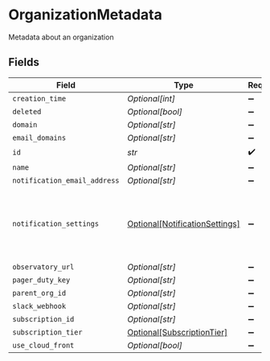 # OrganizationMetadata

Metadata about an organization


## Fields

| Field                                                                         | Type                                                                          | Required                                                                      | Description                                                                   |
| ----------------------------------------------------------------------------- | ----------------------------------------------------------------------------- | ----------------------------------------------------------------------------- | ----------------------------------------------------------------------------- |
| `creation_time`                                                               | *Optional[int]*                                                               | :heavy_minus_sign:                                                            | N/A                                                                           |
| `deleted`                                                                     | *Optional[bool]*                                                              | :heavy_minus_sign:                                                            | N/A                                                                           |
| `domain`                                                                      | *Optional[str]*                                                               | :heavy_minus_sign:                                                            | N/A                                                                           |
| `email_domains`                                                               | *Optional[str]*                                                               | :heavy_minus_sign:                                                            | N/A                                                                           |
| `id`                                                                          | *str*                                                                         | :heavy_check_mark:                                                            | N/A                                                                           |
| `name`                                                                        | *Optional[str]*                                                               | :heavy_minus_sign:                                                            | N/A                                                                           |
| `notification_email_address`                                                  | *Optional[str]*                                                               | :heavy_minus_sign:                                                            | N/A                                                                           |
| `notification_settings`                                                       | [Optional[NotificationSettings]](../../models/shared/notificationsettings.md) | :heavy_minus_sign:                                                            | Settings that control how and when notifications are delivered.               |
| `observatory_url`                                                             | *Optional[str]*                                                               | :heavy_minus_sign:                                                            | N/A                                                                           |
| `pager_duty_key`                                                              | *Optional[str]*                                                               | :heavy_minus_sign:                                                            | N/A                                                                           |
| `parent_org_id`                                                               | *Optional[str]*                                                               | :heavy_minus_sign:                                                            | N/A                                                                           |
| `slack_webhook`                                                               | *Optional[str]*                                                               | :heavy_minus_sign:                                                            | N/A                                                                           |
| `subscription_id`                                                             | *Optional[str]*                                                               | :heavy_minus_sign:                                                            | N/A                                                                           |
| `subscription_tier`                                                           | [Optional[SubscriptionTier]](../../models/shared/subscriptiontier.md)         | :heavy_minus_sign:                                                            | N/A                                                                           |
| `use_cloud_front`                                                             | *Optional[bool]*                                                              | :heavy_minus_sign:                                                            | N/A                                                                           |